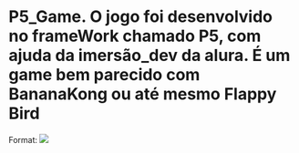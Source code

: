 # P5_Game. O jogo foi desenvolvido no frameWork chamado P5, com ajuda da imersão_dev da alura. É um game bem parecido com BananaKong ou até mesmo Flappy Bird
Format: ![](https://onedrive.live.com/?cid=7FA4629A3C8FF9E5&id=7FA4629A3C8FF9E5%21296&parId=root&o=OneUp)
